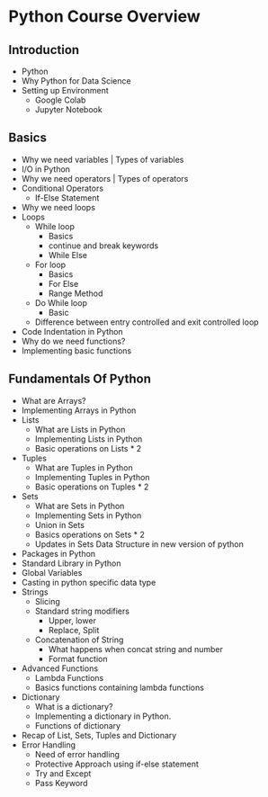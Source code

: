 # Python Course Overview

## Introduction

* Python
* Why Python for Data Science
* Setting up Environment
  * Google Colab
  * Jupyter Notebook

## Basics

* Why we need variables | Types of variables
* I/O in Python
* Why we need operators | Types of operators
* Conditional Operators
  * If-Else Statement
* Why we need loops
* Loops
  * While loop
    * Basics
    * continue and break keywords
    * While Else
  * For loop
    * Basics
    * For Else
    * Range Method
  * Do While loop
    * Basic
  * Difference between entry controlled and exit controlled loop
* Code Indentation in Python
* Why do we need functions?
* Implementing basic functions

## Fundamentals Of Python

* What are Arrays?
* Implementing Arrays in Python
* Lists
  * What are Lists in Python
  * Implementing Lists in Python
  * Basic operations on Lists * 2
* Tuples
  * What are Tuples in Python
  * Implementing Tuples in Python
  * Basic operations on Tuples * 2
* Sets
  * What are Sets in Python
  * Implementing Sets in Python
  * Union in Sets
  * Basics operations on Sets * 2
  * Updates in Sets Data Structure in new version of python
* Packages in Python
* Standard Library in Python
* Global Variables
* Casting in python specific data type
* Strings
  * Slicing
  * Standard string modifiers
    * Upper, lower
    * Replace, Split
  * Concatenation of String
    * What happens when concat string and number
    * Format function
* Advanced Functions
  * Lambda Functions
  * Basics functions containing lambda functions
* Dictionary
  * What is a dictionary?
  * Implementing a dictionary in Python.
  * Functions of dictionary
* Recap of List, Sets, Tuples and Dictionary
* Error Handling
  * Need of error handling
  * Protective Approach using if-else statement
  * Try and Except
  * Pass Keyword
